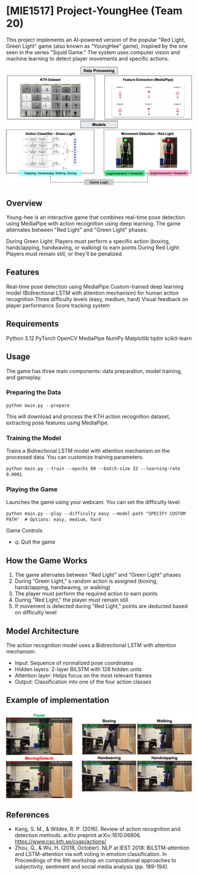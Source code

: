 # [MIE1517] Project-YoungHee (Team 20)

This project implements an AI-powered version of the popular "Red Light, Green Light" game (also known as "YoungHee" game), inspired by the one seen in the series "Squid Game." The system uses computer vision and machine learning to detect player movements and specific actions.

![End-to-end Pipeline](figures/project_description.png)

## Overview
Young-hee is an interactive game that combines real-time pose detection using MediaPipe with action recognition using deep learning. The game alternates between "Red Light" and "Green Light" phases:

During Green Light: Players must perform a specific action (boxing, handclapping, handwaving, or walking) to earn points
During Red Light: Players must remain still, or they'll be penalized

## Features
Real-time pose detection using MediaPipe
Custom-trained deep learning model (Bidirectional LSTM with attention mechanism) for human action recognition
Three difficulty levels (easy, medium, hard)
Visual feedback on player performance
Score tracking system

## Requirements
Python 3.12
PyTorch
OpenCV
MediaPipe
NumPy
Matplotlib
tqdm
scikit-learn

## Usage
The game has three main components: data preparation, model training, and gameplay.

### Preparing the Data
```
python main.py --prepare
```
This will download and process the KTH action recognition dataset, extracting pose features using MediaPipe.

### Training the Model
Trains a Bidirectional LSTM model with attention mechanism on the processed data. You can customize training parameters:
```
python main.py --train --epochs 60 --batch-size 32 --learning-rate 0.0001
```

### Playing the Game
Launches the game using your webcam. You can set the difficulty level:
```
python main.py --play --difficulty easy --model-path "SPECIFY CUSTOM PATH"  # Options: easy, medium, hard
```

Game Controls
- q: Quit the game


## How the Game Works
1. The game alternates between "Red Light" and "Green Light" phases
2. During "Green Light," a random action is assigned (boxing, handclapping, handwaving, or walking)
3. The player must perform the required action to earn points
4. During "Red Light," the player must remain still
5. If movement is detected during "Red Light," points are deducted based on difficulty level


## Model Architecture
The action recognition model uses a Bidirectional LSTM with attention mechanism:
- Input: Sequence of normalized pose coordinates
- Hidden layers: 2-layer BiLSTM with 128 hidden units
- Attention layer: Helps focus on the most relevant frames
- Output: Classification into one of the four action classes


## Example of implementation
![Example of implementation on new data](figures/Examples.png)


## References
- Kang, S. M., & Wildes, R. P. (2016). Review of action recognition and detection methods. arXiv preprint arXiv:1610.06906. https://www.csc.kth.se/cvap/actions/
- Zhou, Q., & Wu, H. (2018, October). NLP at IEST 2018: BiLSTM-attention and LSTM-attention via soft voting in emotion classification. In Proceedings of the 9th workshop on computational approaches to subjectivity, sentiment and social media analysis (pp. 189-194).
